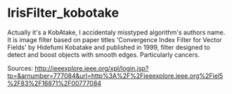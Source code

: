 # IrisFilter_kobotake
Actually it's a KobAtake, I accidentaly misstyped algorithm's authors name. It is image filter based on paper titles 'Convergence Index Filter for Vector Fields' by Hidefumi Kobatake and published in 1999, filter designed to detect and boost objects with smooth edges. Particularly cancers. 


Sources:
http://ieeexplore.ieee.org/xpl/login.jsp?tp=&arnumber=777084&url=http%3A%2F%2Fieeexplore.ieee.org%2Fiel5%2F83%2F16871%2F00777084
